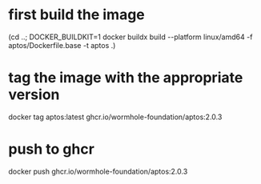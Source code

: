 # first build the image

<!-- cspell:disable-next-line -->
(cd ..; DOCKER_BUILDKIT=1 docker buildx build --platform linux/amd64 -f aptos/Dockerfile.base -t aptos .)

# tag the image with the appropriate version

docker tag aptos:latest ghcr.io/wormhole-foundation/aptos:2.0.3

# push to ghcr

docker push ghcr.io/wormhole-foundation/aptos:2.0.3
